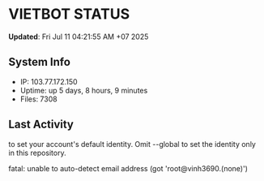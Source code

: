 # VIETBOT STATUS
**Updated**: Fri Jul 11 04:21:55 AM +07 2025

## System Info
- IP: 103.77.172.150
- Uptime: up 5 days, 8 hours, 9 minutes
- Files: 7308

## Last Activity

to set your account's default identity.
Omit --global to set the identity only in this repository.

fatal: unable to auto-detect email address (got 'root@vinh3690.(none)')
